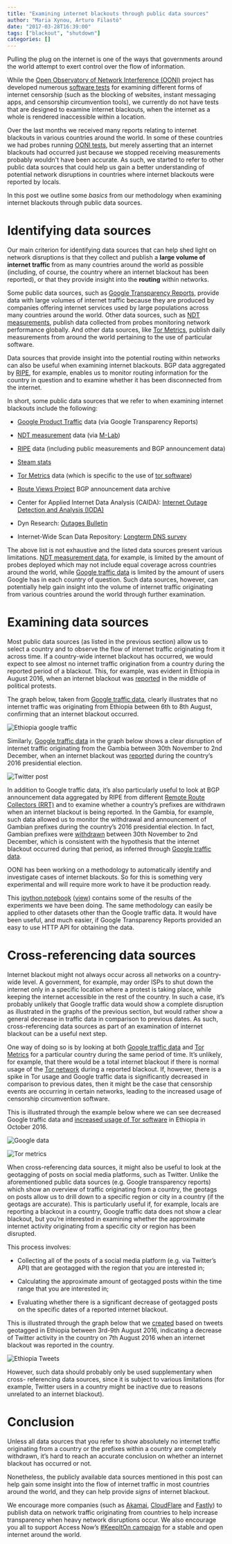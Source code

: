 ```yaml
---
title: "Examining internet blackouts through public data sources"
author: "Maria Xynou, Arturo Filastò"
date: "2017-03-28T16:39:00"
tags: ["blackout", "shutdown"]
categories: []
---
```


Pulling the plug on the internet is one of the ways that governments around the
world attempt to exert control over the flow of information.

While the [Open Observatory of Network Interference (OONI)](https://ooni.torproject.org/) project has developed numerous [software tests](https://github.com/TheTorProject/ooni-probe) for examining different
forms of internet censorship (such as the blocking of websites, instant
messaging apps, and censorship circumvention tools), we currently do not have
tests that are designed to examine internet blackouts, when the internet as a
whole is rendered inaccessible within a location.

Over the last months we received many reports relating to internet blackouts in
various countries around the world. In some of these countries we had probes
running [OONI tests](https://ooni.torproject.org//nettest/), but merely
asserting that an internet blackouts had occurred just because we stopped
receiving measurements probably wouldn't have been accurate. As such, we started
to refer to other public data sources that could help us gain a better
understanding of potential network disruptions in countries where internet
blackouts were reported by locals.

In this post we outline some *basics* from our methodology when examining internet
blackouts through public data sources.

# Identifying data sources

Our main criterion for identifying data sources that can help shed light on
network disruptions is that they collect and publish a **large volume of internet
traffic** from as many countries around the world as possible (including, of
course, the country where an internet blackout has been reported), or that they
provide insight into the **routing** within networks.

Some public data sources, such as [Google Transparency Reports](https://www.google.com/transparencyreport/traffic/?hl=en#expand=CG),
provide data with large volumes of internet traffic because they are produced by
companies offering internet services used by large populations across many
countries around the world. Other data sources, such as [NDT measurements](https://www.measurementlab.net/tools/ndt/), publish data collected
from probes monitoring network performance globally. And other data sources,
like [Tor Metrics](https://metrics.torproject.org/), publish daily measurements
from around the world pertaining to the use of particular software.

Data sources that provide insight into the potential routing within networks can
also be useful when examining internet blackouts. BGP data aggregated by
[RIPE](https://www.ripe.net/), for example, enables us to monitor routing
information for the country in question and to examine whether it has been
disconnected from the internet.

In short, some public data sources that we refer to when examining internet
blackouts include the following:

* [Google Product Traffic](https://www.google.com/transparencyreport/traffic/?hl=en#expand=CG) data (via Google Transparency Reports)

* [NDT measurement](https://www.measurementlab.net/tools/ndt/) data (via [M-Lab](https://www.measurementlab.net/))

* [RIPE](https://www.ripe.net/) data (including public measurements and BGP announcement data)

* [Steam stats](http://store.steampowered.com/stats/)

* [Tor Metrics](https://metrics.torproject.org/) data (which is specific to the use of [tor software](https://www.torproject.org/))

* [Route Views Project](http://www.routeviews.org/) BGP announcement data archive

* Center for Applied Internet Data Analysis (CAIDA): [Internet Outage Detection and Analysis (IODA)](http://www.caida.org/projects/ioda/) 

* Dyn Research: [Outages Bulletin](http://b2b.renesys.com/eventsbulletin/)

* Internet-Wide Scan Data Repository: [Longterm DNS survey](https://scans.io/study/washington-dns)

The above list is not exhaustive and the listed data sources present various
limitations. [NDT measurement data](https://www.measurementlab.net/tools/ndt/),
for example, is limited by the amount of probes deployed which may not include
equal coverage across countries around the world, while [Google traffic data](https://www.google.com/transparencyreport/traffic/?hl=en#expand=CG) is
limited by the amount of users Google has in each country of question. Such data
sources, however, can potentially help gain insight into the volume of internet
traffic originating from various countries around the world through further
examination.

# Examining data sources

Most public data sources (as listed in the previous section) allow us to select
a country and to observe the flow of internet traffic originating from it across
time. If a country-wide internet blackout has occurred, we would expect to see
almost no internet traffic origination from a country during the reported period
of a blackout. This, for example, was evident in Ethiopia in August 2016, when
an internet blackout was [reported](http://www.bbc.com/news/world-africa-36940906) in the middle of political protests.

The graph below, taken from [Google traffic data](https://www.google.com/transparencyreport/traffic/?hl=en#expand=CG),
clearly illustrates that no internet traffic was originating from Ethiopia
between 6th to 8th August, confirming that an internet blackout occurred.

![Ethiopia google traffic](/post/ethiopia-internet-shutdown-amidst-recent-protests/ethiopia-google-traffic.png)

Similarly, [Google traffic data](https://www.google.com/transparencyreport/traffic/explorer/?r=GM&l=WEBSEARCH&csd=1479483000000&ced=1480692600000) in the graph
below shows a clear disruption of internet traffic originating from the Gambia
between 30th November to 2nd December, when an internet blackout was
[reported](https://ooni.torproject.org/post/gambia-internet-shutdown/) during
the country’s 2016 presidential election.

![Twitter post](/post/gambia-shutdown/gambia-03.png)

In addition to Google traffic data, it’s also particularly useful to look at BGP
announcement data aggregated by RIPE from different [Remote Route Collectors (RRT)](https://www.ripe.net/analyse/internet-measurements/routing-information-service-ris/faq-ris/what-is-a-remote-route-collector-rrc) and to examine whether
a country’s prefixes are withdrawn when an internet blackout is being reported.
In the Gambia, for example, such data allowed us to monitor the withdrawal and
announcement of Gambian prefixes during the country’s 2016 presidential
election. In fact, Gambian prefixes were
[withdrawn](https://ooni.torproject.org/post/gambia-internet-shutdown/) between
30th November to 2nd December, which is consistent with the hypothesis that the
internet blackout occurred during that period, as inferred through [Google traffic data](https://www.google.com/transparencyreport/traffic/explorer/?r=GM&l=WEBSEARCH&csd=1479483000000&ced=1480692600000).

OONI has been working on a methodology to automatically identify and
investigate cases of internet blackouts. So for this is something very
experimental and will require more work to have it be production ready.

This [ipython notebook](/notebooks/internet-blackouts-google-traffic.ipynb) ([view](/notebooks/internet-blackouts-google-traffic.html))
contains some of the results of the experiments we have been doing.
The same methodology can easily be applied to other datasets other than the
Google traffic data. It would have been useful, and much easier, if Google
Transparency Reports provided an easy to use HTTP API for obtaining the data.

# Cross-referencing data sources

Internet blackout might not always occur across all networks on a country-wide
level. A government, for example, may order ISPs to shut down the internet only
in a specific location where a protest is taking place, while keeping the
internet accessible in the rest of the country. In such a case, it’s probably
unlikely that Google traffic data would show a complete disruption as
illustrated in the graphs of the previous section, but would rather show a
general decrease in traffic data in comparison to previous dates. As such,
cross-referencing data sources as part of an examination of internet blackout
can be a useful next step.

One way of doing so is by looking at both [Google traffic data](https://www.google.com/transparencyreport/traffic/?hl=en#expand=CG) and
[Tor Metrics](https://metrics.torproject.org/) for a particular country during
the same period of time. It’s unlikely, for example, that there would be a total
internet blackout if there is normal usage of the [Tor network](https://www.torproject.org/) during a reported blackout. If, however,
there is a spike in Tor usage and Google traffic data is significantly decreased
in comparison to previous dates, then it might be the case that censorship
events are occurring in certain networks, leading to the increased usage of
censorship circumvention software.

This is illustrated through the example below where we can see decreased Google
traffic data and [increased usage of Tor software](https://metrics.torproject.org/userstats-relay-country.html?start=2016-08-06&end=2016-11-04&country=et&events=off) in Ethiopia
in October 2016.

![Google data](/post/ethiopia-report/et-01.png)

![Tor metrics](/post/ethiopia-report/et-03.png)

When cross-referencing data sources, it might also be useful to look at the
geotagging of posts on social media platforms, such as Twitter. Unlike the
aforementioned public data sources (e.g. Google transparency reports) which show
an overview of traffic originating from a country, the geotags on posts allow us
to drill down to a specific region or city in a country (if the geotags are
accurate). This is particularly useful if, for example, locals are reporting a
blackout in a country, Google traffic data does not show a clear blackout, but
you’re interested in examining whether the approximate internet activity
originating from a specific city or region has been disrupted.

This process involves:

* Collecting all of the posts of a social media platform (e.g. via Twitter’s API)
that are geotagged with the region that you are interested in;

* Calculating the approximate amount of geotagged posts within the time range that
you are interested in;

* Evaluating whether there is a significant decrease of geotagged posts on the
specific dates of a reported internet blackout.

This is illustrated through the graph below that we
[created](https://ooni.torproject.org/post/ethiopia-internet-shutdown-amidst-recent-protests/) based on tweets geotagged in Ethiopia between 3rd-9th August
2016, indicating a decrease of Twitter activity in the country on 7th August
2016 when an internet blackout was reported in the country.

![Ethiopia Tweets](/post/ethiopia-internet-shutdown-amidst-recent-protests/ethiopia-tweets.png)

However, such data should probably only be used supplementary when cross-
referencing data sources, since it is subject to various limitations (for
example, Twitter users in a country might be inactive due to reasons unrelated
to an internet blackout).

# Conclusion

Unless all data sources that you refer to show absolutely no internet traffic
originating from a country or the prefixes within a country are completely
withdrawn, it’s hard to reach an accurate conclusion on whether an internet
blackout has occurred or not.

Nonetheless, the publicly available data sources mentioned in this post can help
gain some insight into the flow of internet traffic in most countries around the
world, and they can help provide *signs* of internet blackout.

We encourage more companies (such as [Akamai](https://www.akamai.com/),
[CloudFlare](https://www.cloudflare.com/) and [Fastly](https://www.fastly.com/))
to publish data on network traffic originating from countries to help increase
transparency when heavy network disruptions occur. We also encourage you all to
support Access Now’s [#KeepItOn campaign](https://www.accessnow.org/keepiton/)
for a stable and open internet around the world.
